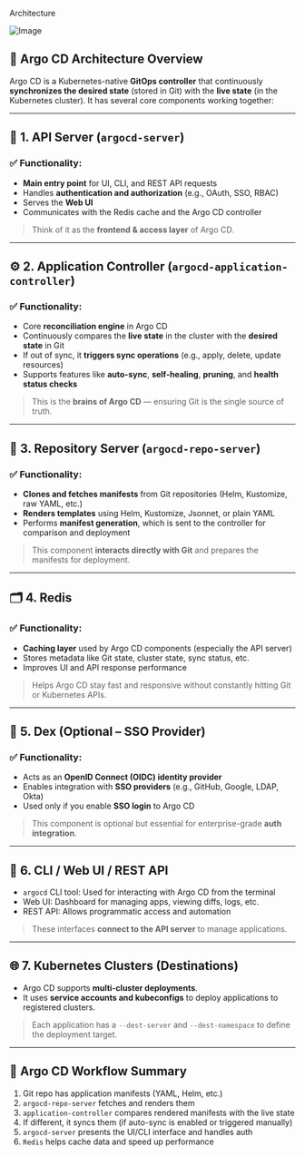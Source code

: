 Architecture

![Image](https://github.com/user-attachments/assets/a47dad30-3e9a-42b1-92f4-a1322ff13c68)




## 🧩 **Argo CD Architecture Overview**

Argo CD is a Kubernetes-native **GitOps controller** that continuously **synchronizes the desired state** (stored in Git) with the **live state** (in the Kubernetes cluster). It has several core components working together:

---

## 🔧 **1. API Server (`argocd-server`)**

### ✅ Functionality:

* **Main entry point** for UI, CLI, and REST API requests
* Handles **authentication and authorization** (e.g., OAuth, SSO, RBAC)
* Serves the **Web UI**
* Communicates with the Redis cache and the Argo CD controller

> Think of it as the **frontend & access layer** of Argo CD.

---

## ⚙️ **2. Application Controller (`argocd-application-controller`)**

### ✅ Functionality:

* Core **reconciliation engine** in Argo CD
* Continuously compares the **live state** in the cluster with the **desired state** in Git
* If out of sync, it **triggers sync operations** (e.g., apply, delete, update resources)
* Supports features like **auto-sync**, **self-healing**, **pruning**, and **health status checks**

> This is the **brains of Argo CD** — ensuring Git is the single source of truth.

---

## 🔄 **3. Repository Server (`argocd-repo-server`)**

### ✅ Functionality:

* **Clones and fetches manifests** from Git repositories (Helm, Kustomize, raw YAML, etc.)
* **Renders templates** using Helm, Kustomize, Jsonnet, or plain YAML
* Performs **manifest generation**, which is sent to the controller for comparison and deployment

> This component **interacts directly with Git** and prepares the manifests for deployment.

---

## 🗂️ **4. Redis**

### ✅ Functionality:

* **Caching layer** used by Argo CD components (especially the API server)
* Stores metadata like Git state, cluster state, sync status, etc.
* Improves UI and API response performance

> Helps Argo CD stay fast and responsive without constantly hitting Git or Kubernetes APIs.

---

## 🔐 **5. Dex (Optional – SSO Provider)**

### ✅ Functionality:

* Acts as an **OpenID Connect (OIDC) identity provider**
* Enables integration with **SSO providers** (e.g., GitHub, Google, LDAP, Okta)
* Used only if you enable **SSO login** to Argo CD

> This component is optional but essential for enterprise-grade **auth integration**.

---

## 📡 **6. CLI / Web UI / REST API**

* `argocd` CLI tool: Used for interacting with Argo CD from the terminal
* Web UI: Dashboard for managing apps, viewing diffs, logs, etc.
* REST API: Allows programmatic access and automation

> These interfaces **connect to the API server** to manage applications.

---

## 🌐 **7. Kubernetes Clusters (Destinations)**

* Argo CD supports **multi-cluster deployments**.
* It uses **service accounts and kubeconfigs** to deploy applications to registered clusters.

> Each application has a `--dest-server` and `--dest-namespace` to define the deployment target.

---

## 🔁 **Argo CD Workflow Summary**

1. Git repo has application manifests (YAML, Helm, etc.)
2. `argocd-repo-server` fetches and renders them
3. `application-controller` compares rendered manifests with the live state
4. If different, it syncs them (if auto-sync is enabled or triggered manually)
5. `argocd-server` presents the UI/CLI interface and handles auth
6. `Redis` helps cache data and speed up performance






